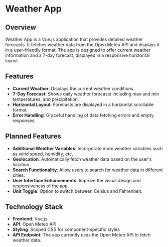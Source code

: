 # Weather App

## Overview
Weather App is a Vue.js application that provides detailed weather forecasts. It fetches weather data from the Open Meteo API and displays it in a user-friendly format. The app is designed to offer current weather information and a 7-day forecast, displayed in a responsive horizontal layout.

## Features
- **Current Weather**: Displays the current weather conditions.
- **7-Day Forecast**: Shows daily weather forecasts including max and min temperatures, and precipitation.
- **Horizontal Layout**: Forecasts are displayed in a horizontal scrollable format.
- **Error Handling**: Graceful handling of data fetching errors and empty responses.

## Planned Features
- **Additional Weather Variables**: Incorporate more weather variables such as wind speed, humidity, etc.
- **Geolocation**: Automatically fetch weather data based on the user's location.
- **Search Functionality**: Allow users to search for weather data in different cities.
- **User Interface Enhancements**: Improve the visual design and responsiveness of the app.
- **Unit Toggle**: Option to switch between Celsius and Fahrenheit.

## Technology Stack
- **Frontend**: Vue.js
- **API**: Open Meteo API
- **Styling**: Scoped CSS for component-specific styles
- **API Endpoint**: The app currently uses the Open Meteo API to fetch weather data.


